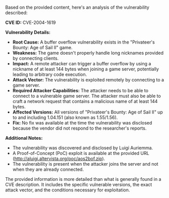 Based on the provided content, here's an analysis of the vulnerability described:

**CVE ID:** CVE-2004-1619

**Vulnerability Details:**

*   **Root Cause:** A buffer overflow vulnerability exists in the "Privateer's Bounty: Age of Sail II" game.
*   **Weakness:** The game doesn't properly handle long nicknames provided by connecting clients.
*   **Impact:** A remote attacker can trigger a buffer overflow by using a nickname of at least 144 bytes when joining a game server, potentially leading to arbitrary code execution.
*   **Attack Vector:** The vulnerability is exploited remotely by connecting to a game server.
*   **Required Attacker Capabilities:** The attacker needs to be able to connect to a vulnerable game server. The attacker must also be able to craft a network request that contains a malicious name of at least 144 bytes.
*   **Affected Versions:** All versions of "Privateer's Bounty: Age of Sail II" up to and including 1.04.151 (also known as 1.55/1.56).
*   **Fix:** No fix was available at the time the vulnerability was disclosed because the vendor did not respond to the researcher's reports.

**Additional Notes:**

*   The vulnerability was discovered and disclosed by Luigi Auriemma.
*   A Proof-of-Concept (PoC) exploit is available at the provided URL (http://aluigi.altervista.org/poc/aos2bof.zip).
*   The vulnerability is present when the attacker joins the server and not when they are already connected.

The provided information is more detailed than what is generally found in a CVE description. It includes the specific vulnerable versions, the exact attack vector, and the conditions necessary for exploitation.